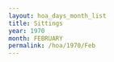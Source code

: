 ```yaml
---
layout: hoa_days_month_list
title: Sittings
year: 1970
month: FEBRUARY
permalink: /hoa/1970/Feb
---
```

